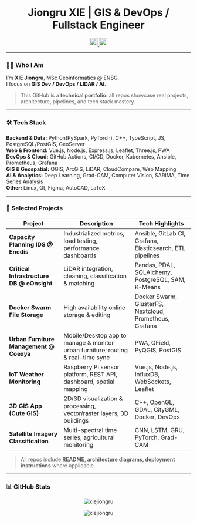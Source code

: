 <div align='center'>
  <h1>Jiongru XIE | GIS & DevOps / Fullstack Engineer</h1>
</div>

<div align="center">
  <a href="mailto:jiongru.xie@ensg.eu" target="_blank" rel="nofollow">
    <img alt="Email" width="22px" src="https://img.icons8.com/?size=100&id=OumT4lIcOllS&format=png&color=000000" />
  </a>
  <a href="https://www.linkedin.com/in/xiejiongru/" target="_blank" rel="nofollow">
    <img alt="LinkedIn" width="22px" src="https://img.icons8.com/color/48/000000/linkedin-2--v2.png" />
  </a>
</div>

---

### 👨‍💻 Who I Am
I’m **XIE Jiongru**, MSc Geoinformatics @ ENSG.  
I focus on **GIS Dev / DevOps / LIDAR / AI**.  

> This GitHub is a **technical portfolio**: all repos showcase real projects, architecture, pipelines, and tech stack mastery.  

---

### 🛠️ Tech Stack

**Backend & Data:** Python(PySpark, PyTorch), C++, TypeScript, JS, PostgreSQL/PostGIS, GeoServer  
**Web & Frontend:** Vue.js, Node.js, Express.js, Leaflet, Three.js, PWA  
**DevOps & Cloud:** GitHub Actions, CI/CD, Docker, Kubernetes, Ansible, Prometheus, Grafana  
**GIS & Geospatial:** QGIS, ArcGIS, LiDAR, CloudCompare, Web Mapping  
**AI & Analytics:** Deep Learning, Grad-CAM, Computer Vision, SARIMA, Time Series Analysis  
**Other:** Linux, Qt, Figma, AutoCAD, LaTeX  

---

### 🚀 Selected Projects

| Project | Description | Tech Highlights |
|---------|-------------|----------------|
| **Capacity Planning IDS @ Enedis** | Industrialized metrics, load testing, performance dashboards | Ansible, GitLab CI, Grafana, Elasticsearch, ETL pipelines |
| **Critical Infrastructure DB @ eOnsight** | LiDAR integration, cleaning, classification & matching | Pandas, PDAL, SQLAlchemy, PostgreSQL, SAM, K-Means |
| **Docker Swarm File Storage** | High availability online storage & editing | Docker Swarm, GlusterFS, Nextcloud, Prometheus, Grafana |
| **Urban Furniture Management @ Coexya** | Mobile/Desktop app to manage & monitor urban furniture; routing & real-time sync | PWA, QField, PyQGIS, PostGIS |
| **IoT Weather Monitoring** | Raspberry Pi sensor platform, REST API, dashboard, spatial mapping | Vue.js, Node.js, InfluxDB, WebSockets, Leaflet |
| **3D GIS App (Cute GIS)** | 2D/3D visualization & processing, vector/raster layers, 3D buildings | C++, OpenGL, GDAL, CityGML, Docker, DevOps |
| **Satellite Imagery Classification** | Multi-spectral time series, agricultural monitoring | CNN, LSTM, GRU, PyTorch, Grad-CAM |


> All repos include **README, architecture diagrams, deployment instructions** where applicable.  

---

### 📊 GitHub Stats
<p align="center">
  <img align="center" src="https://github-readme-stats.vercel.app/api?username=xiejiongru&show_icons=true&locale=en" alt="xiejiongru" />
</p>
<p align="center">
  <img align="center" src="https://github-readme-streak-stats.herokuapp.com/?user=xiejiongru&" alt="xiejiongru" />
</p>

